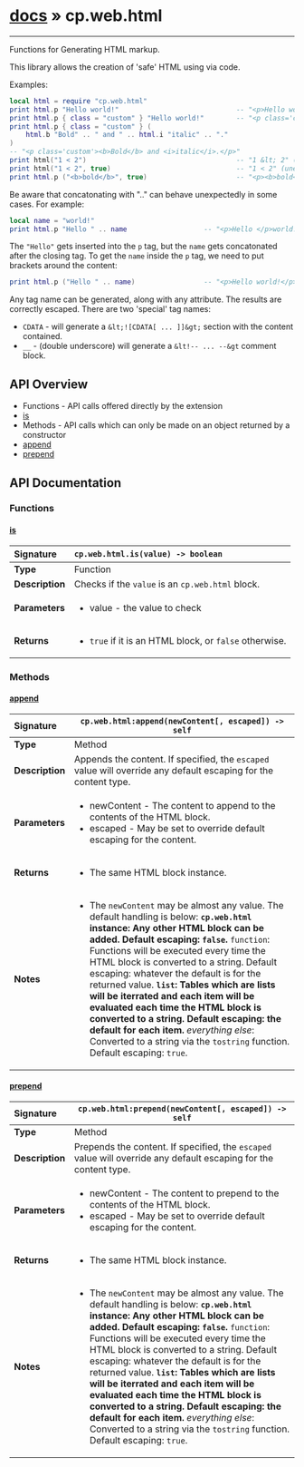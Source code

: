 # [docs](index.md) » cp.web.html
---

Functions for Generating HTML markup.

This library allows the creation of 'safe' HTML using via code.

Examples:

```lua
local html = require "cp.web.html"
print html.p "Hello world!"								-- "<p>Hello world!</p>"
print html.p { class = "custom" } "Hello world!"		-- "<p class='custom'>Hello world!</p>"
print html.p { class = "custom" } (
	html.b "Bold" .. " and " .. html.i "italic" .. "."
)
-- "<p class='custom'><b>Bold</b> and <i>italic</i>.</p>"
print html("1 < 2")										-- "1 &lt; 2" (escaped)
print html("1 < 2", true)								-- "1 < 2" (unescaped)
print html.p ("<b>bold</b>", true)						-- "<p><b>bold</b></p>"
```

Be aware that concatonating with ".." can behave unexpectedly in some cases. For example:

```lua
local name = "world!"
print html.p "Hello " .. name					-- "<p>Hello </p>world!"
```

The `"Hello"` gets inserted into the `p` tag, but the `name` gets concatonated after the closing tag.
To get the `name` inside the `p` tag, we need to put brackets around the content:

```lua
print html.p ("Hello " .. name)					-- "<p>Hello world!</p>"
```

Any tag name can be generated, along with any attribute. The results are correctly escaped.
There are two 'special' tag names:
 * `CDATA`	- will generate a `&lt;![CDATA[ ... ]]&gt;` section with the content contained.
 * `__`		- (double underscore) will generate a `&lt!-- ... --&gt` comment block.

## API Overview
* Functions - API calls offered directly by the extension
 * [is](#is)
* Methods - API calls which can only be made on an object returned by a constructor
 * [append](#append)
 * [prepend](#prepend)

## API Documentation

### Functions

#### [is](#is)
| <span style="float: left;">**Signature**</span> | <span style="float: left;">`cp.web.html.is(value) -> boolean` </span>                                                          |
| -----------------------------------------------------|---------------------------------------------------------------------------------------------------------|
| **Type**                                             | Function |
| **Description**                                      | Checks if the `value` is an `cp.web.html` block. |
| **Parameters**                                       | <ul><li>value     - the value to check</li></ul> |
| **Returns**                                          | <ul><li><code>true</code> if it is an HTML block, or <code>false</code> otherwise.</li></ul> |

### Methods

#### [append](#append)
| <span style="float: left;">**Signature**</span> | <span style="float: left;">`cp.web.html:append(newContent[, escaped]) -> self` </span>                                                          |
| -----------------------------------------------------|---------------------------------------------------------------------------------------------------------|
| **Type**                                             | Method |
| **Description**                                      | Appends the content. If specified, the `escaped` value will override any default escaping for the content type. |
| **Parameters**                                       | <ul><li>newContent        - The content to append to the contents of the HTML block.</li><li>escaped           - May be set to override default escaping for the content.</li></ul> |
| **Returns**                                          | <ul><li>The same HTML block instance.</li></ul> |
| **Notes**                                            | <ul><li>The <code>newContent</code> may be almost any value. The default handling is below:<strong> <code>cp.web.html</code> instance: Any other HTML block can be added. Default escaping: <code>false</code>.</strong> <code>function</code>: Functions will be executed every time the HTML block is converted to a string. Default escaping: whatever the default is for the returned value.<strong> <code>list</code>: Tables which are lists will be iterrated and each item will be evaluated each time the HTML block is converted to a string. Default escaping: the default for each item.</strong> <em>everything else</em>: Converted to a string via the <code>tostring</code> function. Default escaping: <code>true</code>.</li></ul> |

#### [prepend](#prepend)
| <span style="float: left;">**Signature**</span> | <span style="float: left;">`cp.web.html:prepend(newContent[, escaped]) -> self` </span>                                                          |
| -----------------------------------------------------|---------------------------------------------------------------------------------------------------------|
| **Type**                                             | Method |
| **Description**                                      | Prepends the content. If specified, the `escaped` value will override any default escaping for the content type. |
| **Parameters**                                       | <ul><li>newContent        - The content to prepend to the contents of the HTML block.</li><li>escaped           - May be set to override default escaping for the content.</li></ul> |
| **Returns**                                          | <ul><li>The same HTML block instance.</li></ul> |
| **Notes**                                            | <ul><li>The <code>newContent</code> may be almost any value. The default handling is below:<strong> <code>cp.web.html</code> instance: Any other HTML block can be added. Default escaping: <code>false</code>.</strong> <code>function</code>: Functions will be executed every time the HTML block is converted to a string. Default escaping: whatever the default is for the returned value.<strong> <code>list</code>: Tables which are lists will be iterrated and each item will be evaluated each time the HTML block is converted to a string. Default escaping: the default for each item.</strong> <em>everything else</em>: Converted to a string via the <code>tostring</code> function. Default escaping: <code>true</code>.</li></ul> |

